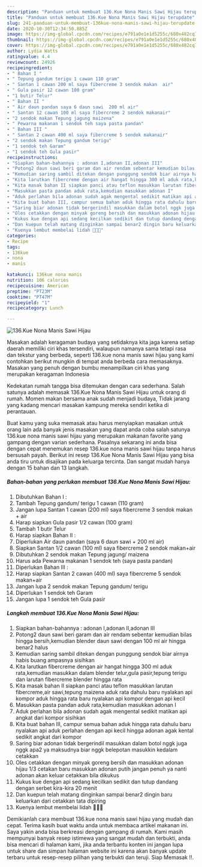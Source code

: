 ```yaml
---
description: "Panduan untuk membuat 136.Kue Nona Manis Sawi Hijau terupdate"
title: "Panduan untuk membuat 136.Kue Nona Manis Sawi Hijau terupdate"
slug: 241-panduan-untuk-membuat-136kue-nona-manis-sawi-hijau-terupdate
date: 2020-10-30T12:34:50.885Z
image: https://img-global.cpcdn.com/recipes/e791a0e1e1d5255c/680x482cq70/136kue-nona-manis-sawi-hijau-foto-resep-utama.jpg
thumbnail: https://img-global.cpcdn.com/recipes/e791a0e1e1d5255c/680x482cq70/136kue-nona-manis-sawi-hijau-foto-resep-utama.jpg
cover: https://img-global.cpcdn.com/recipes/e791a0e1e1d5255c/680x482cq70/136kue-nona-manis-sawi-hijau-foto-resep-utama.jpg
author: Lydia Watts
ratingvalue: 4.4
reviewcount: 24926
recipeingredient:
- " Bahan I "
- " Tepung gandum terigu 1 cawan 110 gram"
- " Santan 1 cawan 200 ml saya fibercreme 3 sendok makan  air"
- " Gula pasir 12 cawan 100 gram"
- "1 butir Telur"
- " Bahan II "
- " Air daun pandan saya 6 daun sawi  200 ml air"
- " Santan 12 cawan 100 ml saya fibercreme 2 sendok makanair"
- "2 sendok makan Tepung jagung maizena"
- " Pewarna makanan 1 sendok teh saya pasta pandan"
- " Bahan III "
- " Santan 2 cawan 400 ml saya fibercreme 5 sendok makanair"
- "2 sendok makan Tepung gandum terigu"
- "1 sendok teh Garam"
- "1 sendok teh Gula pasir"
recipeinstructions:
- "Siapkan bahan-bahannya : adonan I,adonan II,adonan III"
- "Potong2 daun sawi beri garam dan air rendam sebentar kemudian bilas hingga bersih,kemudian blender daun sawi dengan 100 ml air hingga benar2 halus"
- "Kemudian saring sambil ditekan dengan punggung sendok biar airnya habis buang ampasnya sisihkan"
- "Kita larutkan fibercreme dengan air hangat hingga 300 ml aduk rata,kemudian masukkan dalam blender telur,gula pasir,tepung terigu dan larutan fibercreme blender hingga rata"
- "Kita masak bahan II siapkan panci atau teflon masukkan larutan fibercreme,air sawi,tepung maizena aduk rata dahulu baru nyalakan api kompor aduk hingga rata baru nyalakan api kompor dengan api kecil"
- "Masukkan pasta pandan aduk rata,kemudian masukkan adonan I"
- "Aduk perlahan bila adonan sudah agak mengental sedikit matikan api angkat dari kompor sisihkan"
- "Kita buat bahan III, campur semua bahan aduk hingga rata dahulu baru nyalakan api aduk perlahan dengan api kecil hingga adonan agak kental sedikit angkat dari kompor"
- "Saring biar adonan tidak bergerindil masukkan dalam botol nggk juga nggk apa2 ya maksudnya biar nggk belepotan masukkin kedalam cetakkan"
- "Oles cetakkan dengan minyak goreng bersih dan masukkan adonan hijau 1/3 cetakan baru masukkan adonan putih jangan penuh ya nanti adonan akan keluar cetakkan bila dikukus"
- "Kukus kue dengan api sedang kecilkan sedikit dan tutup dandang dengan serbet kira-kira 20 menit"
- "Dan kuepun telah matang dinginkan sampai benar2 dingin baru keluarkan dari cetakkan tata dipiring"
- "Kuenya lembut membelai lidah 🤭😁🤗"
categories:
- Recipe
tags:
- 136kue
- nona
- manis

katakunci: 136kue nona manis 
nutrition: 106 calories
recipecuisine: American
preptime: "PT23M"
cooktime: "PT47M"
recipeyield: "1"
recipecategory: Lunch

---
```



![136.Kue Nona Manis Sawi Hijau](https://img-global.cpcdn.com/recipes/e791a0e1e1d5255c/680x482cq70/136kue-nona-manis-sawi-hijau-foto-resep-utama.jpg)

Masakan adalah keragaman budaya yang setidaknya kita jaga karena setiap daerah memiliki ciri khas tersendiri, walaupun namanya sama tetapi rasa dan tekstur yang berbeda, seperti 136.kue nona manis sawi hijau yang kami contohkan berikut mungkin di tempat anda berbeda cara memasaknya. Masakan yang penuh dengan bumbu menampilkan ciri khas yang merupakan keragaman Indonesia



Kedekatan rumah tangga bisa ditemukan dengan cara sederhana. Salah satunya adalah memasak 136.Kue Nona Manis Sawi Hijau untuk orang di rumah. Momen makan bersama anak sudah menjadi budaya, Tidak jarang yang kadang mencari masakan kampung mereka sendiri ketika di perantauan.

Buat kamu yang suka memasak atau harus menyiapkan masakan untuk orang lain ada banyak jenis masakan yang dapat anda coba salah satunya 136.kue nona manis sawi hijau yang merupakan makanan favorite yang gampang dengan varian sederhana. Pasalnya sekarang ini anda bisa dengan cepat menemukan resep 136.kue nona manis sawi hijau tanpa harus bersusah payah.
Berikut ini resep 136.Kue Nona Manis Sawi Hijau yang bisa anda tiru untuk disajikan pada keluarga tercinta. Dan sangat mudah hanya dengan 15 bahan dan 13 langkah.


<!--inarticleads1-->

##### Bahan-bahan yang perlukan membuat 136.Kue Nona Manis Sawi Hijau:

1. Dibutuhkan  Bahan I :
1. Tambah  Tepung gandum/ terigu 1 cawan (110 gram)
1. Jangan lupa  Santan 1 cawan (200 ml) saya fibercreme 3 sendok makan + air
1. Harap siapkan  Gula pasir 1/2 cawan (100 gram)
1. Tambah 1 butir Telur
1. Harap siapkan  Bahan II :
1. Diperlukan  Air daun pandan (saya 6 daun sawi + 200 ml air)
1. Siapkan  Santan 1/2 cawan (100 ml) saya fibercreme 2 sendok makan+air
1. Dibutuhkan 2 sendok makan Tepung jagung/ maizena
1. Harus ada  Pewarna makanan 1 sendok teh (saya pasta pandan)
1. Diperlukan  Bahan III :
1. Harap siapkan  Santan 2 cawan (400 ml) saya fibercreme 5 sendok makan+air
1. Jangan lupa 2 sendok makan Tepung gandum/ terigu
1. Diperlukan 1 sendok teh Garam
1. Jangan lupa 1 sendok teh Gula pasir




<!--inarticleads2-->

##### Langkah membuat  136.Kue Nona Manis Sawi Hijau:

1. Siapkan bahan-bahannya : adonan I,adonan II,adonan III
1. Potong2 daun sawi beri garam dan air rendam sebentar kemudian bilas hingga bersih,kemudian blender daun sawi dengan 100 ml air hingga benar2 halus
1. Kemudian saring sambil ditekan dengan punggung sendok biar airnya habis buang ampasnya sisihkan
1. Kita larutkan fibercreme dengan air hangat hingga 300 ml aduk rata,kemudian masukkan dalam blender telur,gula pasir,tepung terigu dan larutan fibercreme blender hingga rata
1. Kita masak bahan II siapkan panci atau teflon masukkan larutan fibercreme,air sawi,tepung maizena aduk rata dahulu baru nyalakan api kompor aduk hingga rata baru nyalakan api kompor dengan api kecil
1. Masukkan pasta pandan aduk rata,kemudian masukkan adonan I
1. Aduk perlahan bila adonan sudah agak mengental sedikit matikan api angkat dari kompor sisihkan
1. Kita buat bahan III, campur semua bahan aduk hingga rata dahulu baru nyalakan api aduk perlahan dengan api kecil hingga adonan agak kental sedikit angkat dari kompor
1. Saring biar adonan tidak bergerindil masukkan dalam botol nggk juga nggk apa2 ya maksudnya biar nggk belepotan masukkin kedalam cetakkan
1. Oles cetakkan dengan minyak goreng bersih dan masukkan adonan hijau 1/3 cetakan baru masukkan adonan putih jangan penuh ya nanti adonan akan keluar cetakkan bila dikukus
1. Kukus kue dengan api sedang kecilkan sedikit dan tutup dandang dengan serbet kira-kira 20 menit
1. Dan kuepun telah matang dinginkan sampai benar2 dingin baru keluarkan dari cetakkan tata dipiring
1. Kuenya lembut membelai lidah 🤭😁🤗




Demikianlah cara membuat 136.kue nona manis sawi hijau yang mudah dan cepat. Terima kasih buat waktu anda untuk membaca artikel makanan ini. Saya yakin anda bisa berkreasi dengan gampang di rumah. Kami masih mempunyai banyak resep istimewa yang sangat mudah dan terbukti, anda bisa mencari di halaman kami, jika anda terbantu konten ini jangan lupa untuk share dan simpan halaman website ini karena akan banyak update terbaru untuk resep-resep pilihan yang terbukti dan teruji. Siap Memasak !!. 
